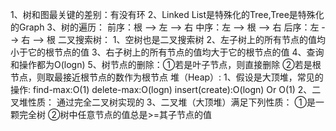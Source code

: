 1、树和图最关键的差别：有没有环
2、Linked List是特殊化的Tree,Tree是特殊化的Graph
3、树的遍历：
  前序：根 --> 左 --> 右
  中序：左 --> 根 --> 右
  后序：左 --> 右 --> 根
 二叉搜索树：
 1、空树也是二叉搜索树
 2、左子树上的所有节点的值均小于它的根节点的值
 3、右子树上的所有节点的值均大于它的根节点的值
 4、查询和操作都为O(logn)
 5、树节点的删除：①若是叶子节点，则直接删除
    ②若是根节点，则取最接近根节点的数作为根节点
 堆（Heap）:
 1、假设是大顶堆，常见的操作:
    find-max:O(1)
    delete-max:O(logn)
    insert(create):O(logn) Or O(1)
 2、二叉堆性质：
    通过完全二叉树实现的
 3、二叉堆（大顶堆）满足下列性质：
    ①是一颗完全树
    ②树中任意节点的值总是>=其子节点的值
